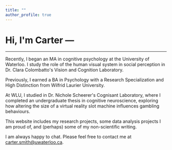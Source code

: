 ```yaml
---
title: ""
author_profile: true
---
```


# Hi, I'm Carter — <span id="typed"></span>

---

Recently, I began an MA in cognitive psychology at the University of Waterloo. I study the role of the human visual system in social perception in Dr. Clara Colombatto's Vision and Cognition Laboratory.

Previously, I earned a BA in Psychology with a Research Specialization and High Distinction from Wilfrid Laurier University. 

At WLU, I studied in Dr. Nichole Scheerer's Cognisant Laboratory, where I completed an undergraduate thesis in cognitive neuroscience, exploring how altering the size of a virtual reality slot machine influences gambling behaviours.

This website includes my research projects, some data analysis projects I am proud of, and (perhaps) some of my non-scientific writing.

I am always happy to chat. Please feel free to contact me at carter.smith@uwaterloo.ca.

<script src="https://cdn.jsdelivr.net/npm/typed.js@2.0.12"></script>
<script>
  var typed = new Typed('#typed', {
    strings: [
      "I study human cognition.",
      "I explore visual perception.",
      "I research social cognition.",
      "I extract insights from large datasets.",
      "I love baseball, cycling, and philosophy."
    ],
    typeSpeed: 40,       // slower typing
    backSpeed: 25,       // slower deletion
    backDelay: 1800,     // longer pause before erasing
    fadeOut: true,       // soft fade instead of harsh delete
    fadeOutClass: 'typed-fade-out',
    fadeOutDelay: 400,
    loop: true,
    showCursor: true,
    cursorChar: '|',
  });
</script>
